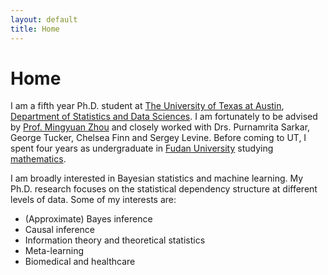 ```yaml
---
layout: default
title: Home
---
```


<div>
 <h1 class="page-title">Home</h1>
</div>

<div>
<div class="row">
  <p>
  I am a fifth year Ph.D. student at
  <a href="https://www.utexas.edu">The University of Texas at Austin</a>, <a href="https://stat.utexas.edu">Department of Statistics and Data Sciences</a>. I am fortunately to be advised by
  <a href="https://mingyuanzhou.github.io">Prof. Mingyuan Zhou</a> and closely worked with Drs. Purnamrita Sarkar, George Tucker, Chelsea Finn and Sergey Levine.  Before coming to UT, I spent four years as undergraduate in <a href="http://www.fudan.edu.cn/en/"> Fudan University</a> studying <a href="http://math.fudan.edu.cn/olden/Index.htm"> mathematics</a>.
  
  <p> I am broadly interested in Bayesian statistics and machine learning. My Ph.D. research focuses on the statistical dependency structure at different levels of data. Some of my interests are: </p>
  <p>
  <ul>
   <li> (Approximate) Bayes inference </li>
   <li> Causal inference </li>
   <li> Information theory and theoretical statistics  </li>
   <li> Meta-learning </li>
   <li> Biomedical and healthcare </li>
  </ul>

